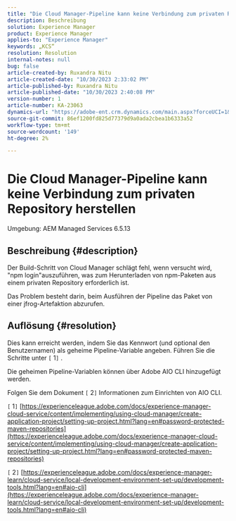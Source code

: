 ```yaml
---
title: "Die Cloud Manager-Pipeline kann keine Verbindung zum privaten Repository herstellen"
description: Beschreibung
solution: Experience Manager
product: Experience Manager
applies-to: "Experience Manager"
keywords: „KCS“
resolution: Resolution
internal-notes: null
bug: false
article-created-by: Ruxandra Nitu
article-created-date: "10/30/2023 2:33:02 PM"
article-published-by: Ruxandra Nitu
article-published-date: "10/30/2023 2:40:08 PM"
version-number: 1
article-number: KA-23063
dynamics-url: "https://adobe-ent.crm.dynamics.com/main.aspx?forceUCI=1&pagetype=entityrecord&etn=knowledgearticle&id=ca27ae38-3177-ee11-8179-6045bd006295"
source-git-commit: 86ef1200fd825d77379d9a0ada2cbea1b6333a52
workflow-type: tm+mt
source-wordcount: '149'
ht-degree: 2%

---
```


# Die Cloud Manager-Pipeline kann keine Verbindung zum privaten Repository herstellen


Umgebung: AEM Managed Services 6.5.13

## Beschreibung {#description}


Der Build-Schritt von Cloud Manager schlägt fehl, wenn versucht wird, &quot;npm login&quot;auszuführen, was zum Herunterladen von npm-Paketen aus einem privaten Repository erforderlich ist.

Das Problem besteht darin, beim Ausführen der Pipeline das Paket von einer jfrog-Artefaktion abzurufen.


## Auflösung {#resolution}


Dies kann erreicht werden, indem Sie das Kennwort (und optional den Benutzernamen) als geheime Pipeline-Variable angeben. Führen Sie die Schritte unter `[` 1`]` .

Die geheimen Pipeline-Variablen können über Adobe AIO CLI hinzugefügt werden.

Folgen Sie dem Dokument `[` 2`]`  Informationen zum Einrichten von AIO CLI.



`[` 1`]`  [https://experienceleague.adobe.com/docs/experience-manager-cloud-service/content/implementing/using-cloud-manager/create-application-project/setting-up-project.html?lang=en#password-protected-maven-repositories](https://experienceleague.adobe.com/docs/experience-manager-cloud-service/content/implementing/using-cloud-manager/create-application-project/setting-up-project.html?lang=en#password-protected-maven-repositories)

`[` 2`]`  [https://experienceleague.adobe.com/docs/experience-manager-learn/cloud-service/local-development-environment-set-up/development-tools.html?lang=en#aio-cli](https://experienceleague.adobe.com/docs/experience-manager-learn/cloud-service/local-development-environment-set-up/development-tools.html?lang=en#aio-cli)
